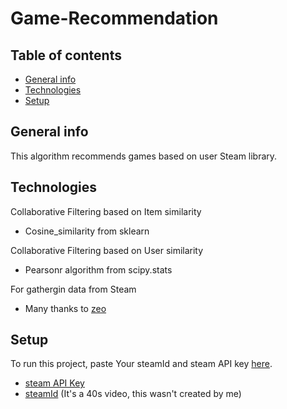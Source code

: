 ﻿# Game-Recommendation

## Table of contents
* [General info](#general-info)
* [Technologies](#technologies)
* [Setup](#setup)


## General info
This algorithm recommends games based on user Steam library.

## Technologies
Collaborative Filtering based on Item similarity <br />
* Cosine_similarity from sklearn <br />

Collaborative Filtering based on User similarity <br />
* Pearsonr algorithm from scipy.stats <br />

For gathergin data from Steam <br />
* Many thanks to [zeo](https://github.com/zeo/python-steamuser) <br />

## Setup
To run this project, paste Your steamId and steam API key [here](https://github.com/Medokins/Game-Recommendation/blob/main/SteamAPI/steamUserData.py).
* [steam API Key](https://steamcommunity.com/dev/apikey) <br />
* [steamId](https://www.youtube.com/watch?v=wuvE6XDs3WQ&ab_channel=AKInformatica-AkEsports-EsportPalace) (It's a 40s video, this wasn't created by me) 